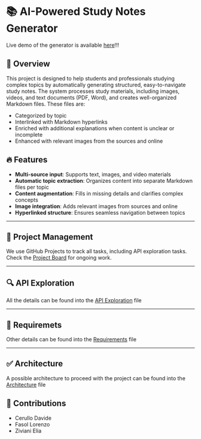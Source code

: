 # 📚 AI-Powered Study Notes Generator

Live demo of the generator is available [here](https://large-scale-ai.onrender.com)!!!

## 📝 Overview
This project is designed to help students and professionals studying complex topics by automatically generating structured, easy-to-navigate study notes. The system processes study materials, including images, videos, and text documents (PDF, Word), and creates well-organized Markdown files. These files are:

- Categorized by topic
- Interlinked with Markdown hyperlinks
- Enriched with additional explanations when content is unclear or incomplete
- Enhanced with relevant images from the sources and online

## 🔥 Features
- **Multi-source input**: Supports text, images, and video materials
- **Automatic topic extraction**: Organizes content into separate Markdown files per topic
- **Content augmentation**: Fills in missing details and clarifies complex concepts
- **Image integration**: Adds relevant images from sources and online
- **Hyperlinked structure**: Ensures seamless navigation between topics

---

## 📌 Project Management
We use GitHub Projects to track all tasks, including API exploration tasks. Check the [Project Board](https://github.com/users/ELI20ZIVI/projects/6) for ongoing work.

---

## 🔍 API Exploration
All the details can be found into the [API Exploration](https://docs.google.com/document/d/1faQ3JmGFAZSQC0qg21d-wZG7QcItbEJFvgcQuDj7weE/edit?usp=sharing) file

---

## 🧐 Requiremets
Other details can be found into the [Requirements](https://docs.google.com/document/d/12HqhXcp-jp5MfkvI6AWPRuK7epVN055NAt1-3iH4OjI/edit?usp=sharing) file

---

## ✅ Architecture
A possible architecture to proceed with the project can be found into the [Architecture](https://docs.google.com/document/d/1pwnZdDuRnzD759D_uojXE_4AusSUYnkQLj4nmz7ALJU/edit?usp=sharing) file

## 🤝 Contributions
- Cerullo Davide
- Fasol Lorenzo
- Ziviani Elia
